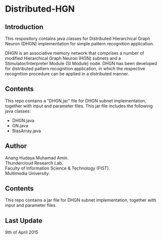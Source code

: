 # Distributed-HGN

## Introduction

This respository contains java classes for Distributed Hierarchical Graph Neuron (DHGN) implementation for simple pattern recognition application.  

DHGN is an associative memory network that comprises a number of modified Hierarchical Graph Neuron (HGN) subnets and a Stimulator/Interpreter Module (SI Module) node. DHGN has been developed for distributed pattern recognition application, in which the respective recognition procedure can be applied in a distributed manner.

## Contents

This repo contains a "DHGN.jar" file for DHGN subnet implementation, together with input and parameter files. This jar file includes the following java classes:
- DHGN.java
- GN.java
- BiasArray.java

## Author

Anang Hudaya Muhamad Amin.  
Thundercloud Research Lab.  
Faculty of Information Science & Technology (FIST).  
Multimedia University.  

## Contents

This repo contains a jar file for DHGN subnet implementation, together with input and parameter files.

## Last Update

9th of April 2015
